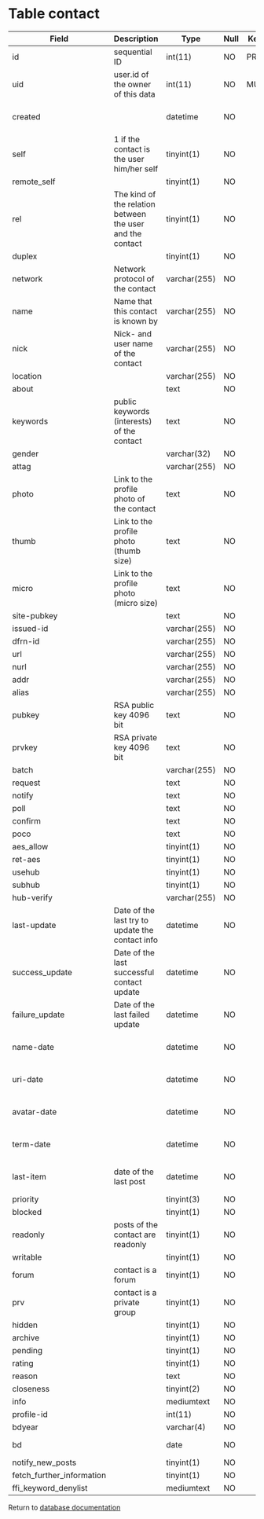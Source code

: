 Table contact
=============

| Field                     | Description                                               | Type         | Null | Key | Default             | Extra          |
|---------------------------|-----------------------------------------------------------|--------------|------|-----|---------------------|----------------|
| id                        | sequential ID                                             | int(11)      | NO   | PRI | NULL                | auto_increment |
| uid                       | user.id of the owner of this data                         | int(11)      | NO   | MUL | 0                   |                |
| created                   |                                                           | datetime     | NO   |     | 0001-01-01 00:00:00 |                |
| self                      | 1 if the contact is the user him/her self                 | tinyint(1)   | NO   |     | 0                   |                |
| remote_self               |                                                           | tinyint(1)   | NO   |     | 0                   |                |
| rel                       | The kind of the relation between the user and the contact | tinyint(1)   | NO   |     | 0                   |                |
| duplex                    |                                                           | tinyint(1)   | NO   |     | 0                   |                |
| network                   | Network protocol of the contact                           | varchar(255) | NO   |     |                     |                |
| name                      | Name that this contact is known by                        | varchar(255) | NO   |     |                     |                |
| nick                      | Nick- and user name of the contact                        | varchar(255) | NO   |     |                     |                |
| location                  |                                                           | varchar(255) | NO   |     |                     |                |
| about                     |                                                           | text         | NO   |     | NULL                |                |
| keywords                  | public keywords (interests) of the contact                | text         | NO   |     | NULL                |                |
| gender                    |                                                           | varchar(32)  | NO   |     |                     |                |
| attag                     |                                                           | varchar(255) | NO   |     |                     |                |
| photo                     | Link to the profile photo of the contact                  | text         | NO   |     | NULL                |                |
| thumb                     | Link to the profile photo (thumb size)                    | text         | NO   |     | NULL                |                |
| micro                     | Link to the profile photo (micro size)                    | text         | NO   |     | NULL                |                |
| site-pubkey               |                                                           | text         | NO   |     | NULL                |                |
| issued-id                 |                                                           | varchar(255) | NO   |     |                     |                |
| dfrn-id                   |                                                           | varchar(255) | NO   |     |                     |                |
| url                       |                                                           | varchar(255) | NO   |     |                     |                |
| nurl                      |                                                           | varchar(255) | NO   |     |                     |                |
| addr                      |                                                           | varchar(255) | NO   |     |                     |                |
| alias                     |                                                           | varchar(255) | NO   |     |                     |                |
| pubkey                    | RSA public key 4096 bit                                   | text         | NO   |     | NULL                |                |
| prvkey                    | RSA private key 4096 bit                                  | text         | NO   |     | NULL                |                |
| batch                     |                                                           | varchar(255) | NO   |     |                     |                |
| request                   |                                                           | text         | NO   |     | NULL                |                |
| notify                    |                                                           | text         | NO   |     | NULL                |                |
| poll                      |                                                           | text         | NO   |     | NULL                |                |
| confirm                   |                                                           | text         | NO   |     | NULL                |                |
| poco                      |                                                           | text         | NO   |     | NULL                |                |
| aes_allow                 |                                                           | tinyint(1)   | NO   |     | 0                   |                |
| ret-aes                   |                                                           | tinyint(1)   | NO   |     | 0                   |                |
| usehub                    |                                                           | tinyint(1)   | NO   |     | 0                   |                |
| subhub                    |                                                           | tinyint(1)   | NO   |     | 0                   |                |
| hub-verify                |                                                           | varchar(255) | NO   |     |                     |                |
| last-update               | Date of the last try to update the contact info           | datetime     | NO   |     | 0001-01-01 00:00:00 |                |
| success_update            | Date of the last successful contact update                | datetime     | NO   |     | 0001-01-01 00:00:00 |                |
| failure_update            | Date of the last failed update                            | datetime     | NO   |     | 0001-01-01 00:00:00 |                |
| name-date                 |                                                           | datetime     | NO   |     | 0001-01-01 00:00:00 |                |
| uri-date                  |                                                           | datetime     | NO   |     | 0001-01-01 00:00:00 |                |
| avatar-date               |                                                           | datetime     | NO   |     | 0001-01-01 00:00:00 |                |
| term-date                 |                                                           | datetime     | NO   |     | 0001-01-01 00:00:00 |                |
| last-item                 | date of the last post                                     | datetime     | NO   |     | 0001-01-01 00:00:00 |                |
| priority                  |                                                           | tinyint(3)   | NO   |     | 0                   |                |
| blocked                   |                                                           | tinyint(1)   | NO   |     | 1                   |                |
| readonly                  | posts of the contact are readonly                         | tinyint(1)   | NO   |     | 0                   |                |
| writable                  |                                                           | tinyint(1)   | NO   |     | 0                   |                |
| forum                     | contact is a forum                                        | tinyint(1)   | NO   |     | 0                   |                |
| prv                       | contact is a private group                                | tinyint(1)   | NO   |     | 0                   |                |
| hidden                    |                                                           | tinyint(1)   | NO   |     | 0                   |                |
| archive                   |                                                           | tinyint(1)   | NO   |     | 0                   |                |
| pending                   |                                                           | tinyint(1)   | NO   |     | 1                   |                |
| rating                    |                                                           | tinyint(1)   | NO   |     | 0                   |                |
| reason                    |                                                           | text         | NO   |     | NULL                |                |
| closeness                 |                                                           | tinyint(2)   | NO   |     | 99                  |                |
| info                      |                                                           | mediumtext   | NO   |     | NULL                |                |
| profile-id                |                                                           | int(11)      | NO   |     | 0                   |                |
| bdyear                    |                                                           | varchar(4)   | NO   |     |                     |                |
| bd                        |                                                           | date         | NO   |     | 0001-01-01          |                |
| notify_new_posts          |                                                           | tinyint(1)   | NO   |     | 0                   |                |
| fetch_further_information |                                                           | tinyint(1)   | NO   |     | 0                   |                |
| ffi_keyword_denylist     |                                                            | mediumtext   | NO   |     | NULL                |                |

Return to [database documentation](help/database)

